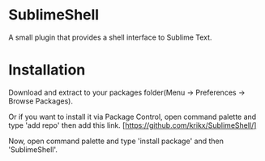 # SublimeShell
A small plugin that provides a shell interface to Sublime Text.

# Installation
Download and extract to your packages folder(Menu -> Preferences -> Browse Packages).

Or if you want to install it via Package Control, open command palette and type 'add repo' then add this link. [https://github.com/krikx/SublimeShell/]

Now, open command palette and type 'install package' and then 'SublimeShell'.
